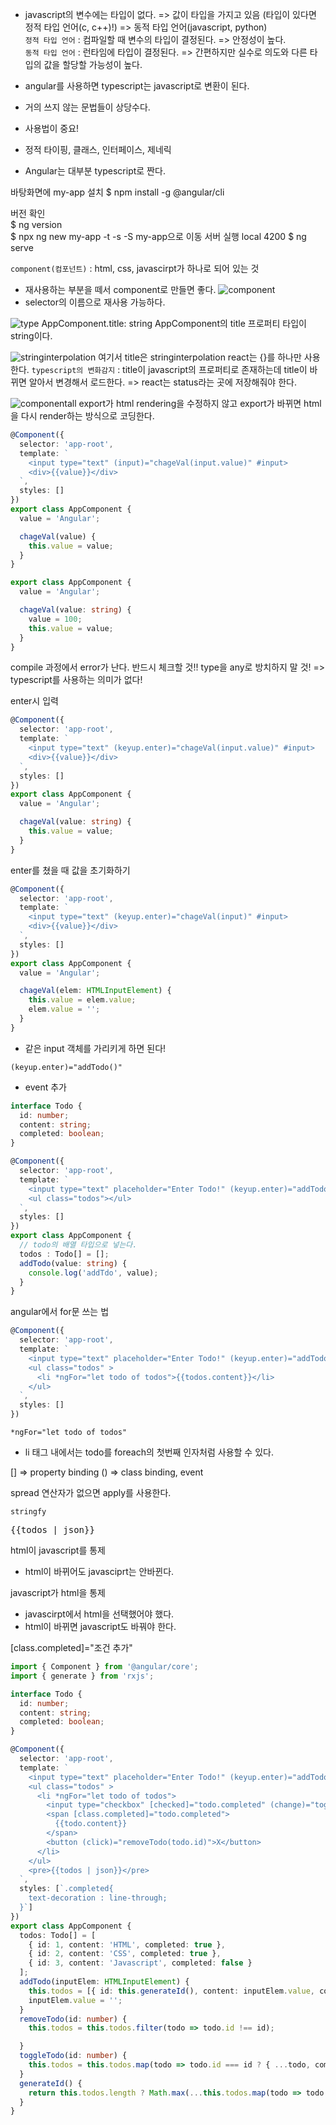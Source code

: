 - javascript의 변수에는 타입이 없다. => 값이 타입을 가지고 있음 (타입이 있다면 정적 타입 언어(c, c++)!) => 동적 타입 언어(javascript, python)  
`정적 타입 언어` : 컴파일할 때 변수의 타입이 결정된다. => 안정성이 높다.  
`동적 타입 언어` : 런타임에 타입이 결정된다. => 간편하지만 실수로 의도와 다른 타입의 값을 할당할 가능성이 높다.  

- angular를 사용하면 typescript는 javascript로 변환이 된다.
- 거의 쓰지 않는 문법들이 상당수다.  
- 사용법이 중요!  
- 정적 타이핑, 클래스, 인터페이스, 제네릭  
- Angular는 대부분 typescript로 짠다.  

바탕화면에 my-app 설치
$ npm install -g @angular/cli  

버전 확인  
$ ng version  
$ npx ng new my-app -t -s -S
my-app으로 이동
서버 실행 local 4200
$ ng serve

`component(컴포넌트)` : html, css, javascirpt가 하나로 되어 있는 것
- 재사용하는 부분을 떼서 component로 만들면 좋다.
![component](https://user-images.githubusercontent.com/37561451/59323730-dc84d300-8d16-11e9-8674-626948f13c33.PNG)
- selector의 이름으로 재사용 가능하다.

![type](https://user-images.githubusercontent.com/37561451/59323731-ddb60000-8d16-11e9-82f2-3dc70c001ed4.PNG)
AppComponent.title: string 
AppComponent의 title 프로퍼티 타입이 string이다.

![stringinterpolation](https://user-images.githubusercontent.com/37561451/59323787-15bd4300-8d17-11e9-966e-a8dca92f88e2.PNG)
여기서 title은 stringinterpolation
react는 {}를 하나만 사용한다.
`typescript의 변화감지` : title이 javascript의 프로퍼티로 존재하는데 title이 바뀌면 알아서 변경해서 로드한다. => react는 status라는 곳에 저장해줘야 한다.

![componentall](https://user-images.githubusercontent.com/37561451/59324070-4ce02400-8d18-11e9-9c8b-78db9a341e33.PNG)
export가 html rendering을 수정하지 않고 export가 바뀌면 html을 다시 render하는 방식으로 코딩한다.

```typescript
@Component({
  selector: 'app-root',
  template: `
    <input type="text" (input)="chageVal(input.value)" #input>
    <div>{{value}}</div>
  `,
  styles: []
})
export class AppComponent {
  value = 'Angular';

  chageVal(value) {
    this.value = value;
  }
}
```

```typescript
export class AppComponent {
  value = 'Angular';

  chageVal(value: string) {
    value = 100;
    this.value = value;
  }
}
```
compile 과정에서 error가 난다.
반드시 체크할 것!!
type을 any로 방치하지 말 것! => typescript를 사용하는 의미가 없다!

enter시 입력
```typescript
@Component({
  selector: 'app-root',
  template: `
    <input type="text" (keyup.enter)="chageVal(input.value)" #input>
    <div>{{value}}</div>
  `,
  styles: []
})
export class AppComponent {
  value = 'Angular';

  chageVal(value: string) {
    this.value = value;
  }
}
```

enter를 쳤을 때 값을 초기화하기
```typescript
@Component({
  selector: 'app-root',
  template: `
    <input type="text" (keyup.enter)="chageVal(input)" #input>
    <div>{{value}}</div>
  `,
  styles: []
})
export class AppComponent {
  value = 'Angular';

  chageVal(elem: HTMLInputElement) {
    this.value = elem.value;
    elem.value = '';
  }
}

```
- 같은 input 객체를 가리키게 하면 된다!

`(keyup.enter)="addTodo()"`
- event 추가


```typescript
interface Todo {
  id: number;
  content: string;
  completed: boolean;
}

@Component({
  selector: 'app-root',
  template: `
    <input type="text" placeholder="Enter Todo!" (keyup.enter)="addTodo(input.value)" #input>
    <ul class="todos"></ul>
  `,
  styles: []
})
export class AppComponent {
  // todo의 배열 타입으로 넣는다.
  todos : Todo[] = [];
  addTodo(value: string) {
    console.log('addTdo', value);
  }
}
```

angular에서 for문 쓰는 법
```typescript
@Component({
  selector: 'app-root',
  template: `
    <input type="text" placeholder="Enter Todo!" (keyup.enter)="addTodo(input.value)" #input>
    <ul class="todos" >
      <li *ngFor="let todo of todos">{{todos.content}}</li>
    </ul>
  `,
  styles: []
})
```
`*ngFor="let todo of todos"`
- li 태그 내에서는 todo를 foreach의 첫번째 인자처럼 사용할 수 있다.

[] => property binding
() => class binding, event

spread 연산자가 없으면 apply를 사용한다.

`stringfy`
<pre>{{todos | json}}</pre>


html이 javascript를 통제
- html이 바뀌어도 javasciprt는 안바뀐다.

javascript가 html을 통제
- javascirpt에서 html을 선택했어야 했다.
- html이 바뀌면 javascript도 바꿔야 한다.


[class.completed]="조건 추가"

```typescript
import { Component } from '@angular/core';
import { generate } from 'rxjs';

interface Todo {
  id: number;
  content: string;
  completed: boolean;
}

@Component({
  selector: 'app-root',
  template: `
    <input type="text" placeholder="Enter Todo!" (keyup.enter)="addTodo(input)" #input>
    <ul class="todos" >
      <li *ngFor="let todo of todos">
        <input type="checkbox" [checked]="todo.completed" (change)="toggleTodo(todo.id)">
        <span [class.completed]="todo.completed">
          {{todo.content}}
        </span>
        <button (click)="removeTodo(todo.id)">X</button>
      </li>
    </ul>
    <pre>{{todos | json}}</pre>
  `,
  styles: [`.completed{
    text-decoration : line-through;
  }`]
})
export class AppComponent {
  todos: Todo[] = [
    { id: 1, content: 'HTML', completed: true },
    { id: 2, content: 'CSS', completed: true },
    { id: 3, content: 'Javascript', completed: false }
  ];
  addTodo(inputElem: HTMLInputElement) {
    this.todos = [{ id: this.generateId(), content: inputElem.value, completed: false }, ...this.todos];
    inputElem.value = '';
  }
  removeTodo(id: number) {
    this.todos = this.todos.filter(todo => todo.id !== id);

  }
  toggleTodo(id: number) {
    this.todos = this.todos.map(todo => todo.id === id ? { ...todo, completed: !todo.completed } : todo)
  }
  generateId() {
    return this.todos.length ? Math.max(...this.todos.map(todo => todo.id)) + 1 : 1;
  }
}

```